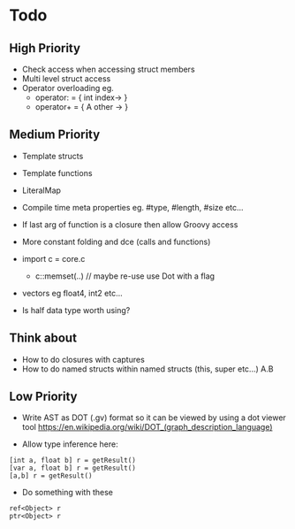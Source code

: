 # Todo
## High Priority
- Check access when accessing struct members
- Multi level struct access
- Operator overloading eg.
    - operator: = { int index-> }
    - operator+ = { A other -> }

## Medium Priority
- Template structs
- Template functions
- LiteralMap
- Compile time meta properties eg. #type, #length, #size etc...
- If last arg of function is a closure then allow Groovy access
- More constant folding and dce (calls and functions)
- import c = core.c
    - c::memset(..)  // maybe re-use use Dot with a flag

- vectors eg float4, int2 etc...
- Is half data type worth using?

## Think about
- How to do closures with captures
- How to do named structs within named structs (this, super etc...) A.B

## Low Priority
- Write AST as DOT (.gv) format so it can be viewed by using a dot viewer tool
    https://en.wikipedia.org/wiki/DOT_(graph_description_language)

- Allow type inference here:
```
[int a, float b] r = getResult()
[var a, float b] r = getResult()
[a,b] r = getResult()
```

- Do something with these
```
ref<Object> r
ptr<Object> r
```
